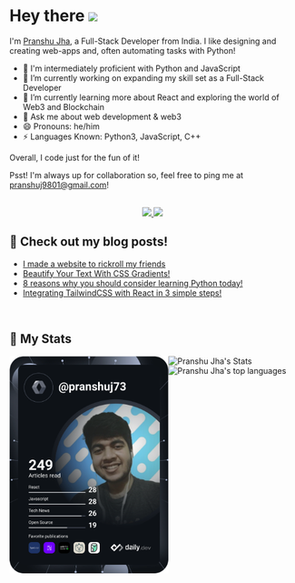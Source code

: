 # Hey there <img src="https://raw.githubusercontent.com/MartinHeinz/MartinHeinz/master/wave.gif" width="35"/>


I'm [Pranshu Jha](https://linktr.ee/pranshuj73), a Full-Stack Developer from India. I like designing and creating web-apps and, often automating tasks with Python!
- 🚀 I'm intermediately proficient with Python and JavaScript
- 🔭 I’m currently working on expanding my skill set as a Full-Stack Developer
- 🌱 I’m currently learning more about React and exploring the world of Web3 and Blockchain
- 💬 Ask me about web development & web3
- 😄 Pronouns: he/him
- ⚡ Languages Known: Python3, JavaScript, C++

Overall, I code just for the fun of it!

Psst! I'm always up for collaboration so, feel free to ping me at [pranshuj9801@gmail.com](mailto:pranshuj9801@gmail.com)!

<!-- SOCIALS -->

<br />

<div align="center">
 <a href="https://twitter.com/pranshuj73" target="_blank" rel="noopener noreferrer">
  <img src="https://img.shields.io/badge/Twitter-@pranshuj73-blue?color=efefef&style=for-the-badge&logo=twitter" />
 </a>
 <a href="https://www.linkedin.com/in/pranshu-jha-7ba383183/" target="_blank" rel="noopener noreferrer">
  <img src="https://img.shields.io/badge/LinkedIn-Pranshu Jha-blue?color=efefef&style=for-the-badge&logo=linkedin" />
 </a>
</div>

## 📰 Check out my blog posts!

<!-- BLOG-POST-LIST:START -->
- [I made a website to rickroll my friends](https://pranshujha.hashnode.dev/i-made-a-website-to-rickroll-my-friends)
- [Beautify Your Text With CSS Gradients!](https://pranshujha.hashnode.dev/beautify-your-text-with-css-gradients)
- [8 reasons why you should consider learning Python today!](https://pranshujha.hashnode.dev/8-reasons-why-you-should-consider-learning-python-today)
- [Integrating TailwindCSS with React in 3 simple steps!](https://pranshujha.hashnode.dev/integrating-tailwindcss-with-react-in-3-simple-steps-1)
<!-- BLOG-POST-LIST:END -->

<br />

## 👾 My Stats
<a href="https://app.daily.dev/voltycodes"><img align="left" src="https://github.com/pranshuj73/pranshuj73/blob/main/devcard.svg" width="280" alt="Pranshu Jha's Dev Card" /></a>
<img align="left" src="https://github-readme-stats.vercel.app/api?username=pranshuj73&count_private=true&hide_border=true&show_icons=true&theme=dracula" alt="Pranshu Jha's Stats" />
<br/>
<img align="left" src="https://github-readme-stats.vercel.app/api/top-langs/?username=pranshuj73&layout=compact&hide=css,html&theme=dracula&hide_border=true" alt="Pranshu Jha's top languages" />

